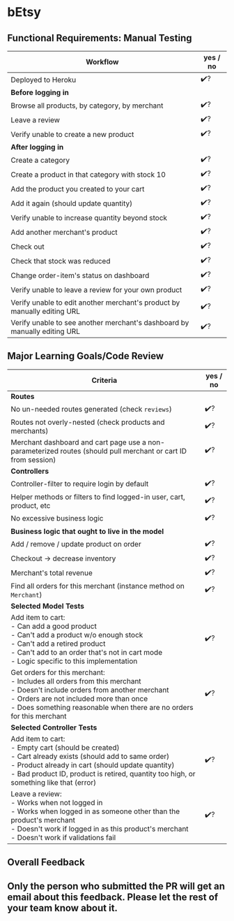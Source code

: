 # bEtsy

<!-- Reviewer instructions: no in-line comments on this one! Give it a quick review, and fill out the table, that's it. The goal is no more than 30 (closer to 20) minutes per submission. Note that canned positive feedback is included at the bottom - adjust this as appropriate to the submission. -->

## Functional Requirements: Manual Testing

Workflow | yes / no
---   | ---
Deployed to Heroku | ✔️?
**Before logging in** |
Browse all products, by category, by merchant | ✔️?
Leave a review | ✔️?
Verify unable to create a new product | ✔️?
**After logging in** | |
Create a category | ✔️?
Create a product in that category with stock 10 | ✔️?
Add the product you created to your cart | ✔️?
Add it again (should update quantity) | ✔️?
Verify unable to increase quantity beyond stock | ✔️?
Add another merchant's product | ✔️?
Check out | ✔️?
Check that stock was reduced | ✔️?
Change order-item's status on dashboard | ✔️?
Verify unable to leave a review for your own product | ✔️?
Verify unable to edit another merchant's product by manually editing URL | ✔️?
Verify unable to see another merchant's dashboard by manually editing URL | ✔️?

## Major Learning Goals/Code Review

Criteria | yes / no
---  | ---
**Routes** |
No un-needed routes generated (check `reviews`) | ✔️?
Routes not overly-nested (check products and merchants) | ✔️?
Merchant dashboard and cart page use a non-parameterized routes (should pull merchant or cart ID from session) | ✔️?
**Controllers** |
Controller-filter to require login by default | ✔️?
Helper methods or filters to find logged-in user, cart, product, etc | ✔️?
No excessive business logic | ✔️?
**Business logic that ought to live in the model** |
Add / remove / update product on order | ✔️?
Checkout -> decrease inventory | ✔️?
Merchant's total revenue | ✔️?
Find all orders for this merchant (instance method on `Merchant`) | ✔️?
**Selected Model Tests** |
Add item to cart:<br>  - Can add a good product<br>  - Can't add a product w/o enough stock<br>  - Can't add a retired product<br>  - Can't add to an order that's not in cart mode<br>  - Logic specific to this implementation | ✔️?
Get orders for this merchant:<br>  - Includes all orders from this merchant<br>  - Doesn't include orders from another merchant<br>  - Orders are not included more than once<br>  - Does something reasonable when there are no orders for this merchant | ✔️?
**Selected Controller Tests** |
Add item to cart:<br>  - Empty cart (should be created)<br>  - Cart already exists (should add to same order)<br>  - Product already in cart (should update quantity)<br>  - Bad product ID, product is retired, quantity too high, or something like that (error) | ✔️?
Leave a review:<br>  - Works when not logged in<br>  - Works when logged in as someone other than the product's merchant<br>  - Doesn't work if logged in as this product's merchant<br>  - Doesn't work if validations fail | ✔️?

<!-- A note on checking tests: usually just reading test names is enough, unless something is obviously wrong. You don't need to go in and evaluate the test code. Nor do you need to write much text in the evaluation, just "yes", "no", or "missing some". -->

## Overall Feedback

<!--

Great work overall! You've built a fully functional web store from top to bottom. This represents a huge amount of work, and you should be proud of yourselves!. 

I am particularly impressed by the way that you...

I do see some room for improvement around...

bEtsy is a huge project on a very short timeline, and this feedback should not at all diminish the magnitude of what you've accomplished. Keep up the hard work!

-->

<!-- Common topics include authorization, route organization, moving business logic to the model, testing for any of the above -->

## Only the person who submitted the PR will get an email about this feedback. Please let the rest of your team know about it.
